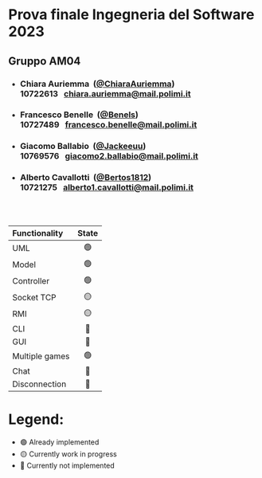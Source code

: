 # Prova finale Ingegneria del Software 2023

## Gruppo AM04

- ###  Chiara Auriemma &nbsp;([@ChiaraAuriemma](https://github.com/ChiaraAuriemma))<br> 10722613&nbsp;&nbsp; chiara.auriemma@mail.polimi.it

- ###  Francesco Benelle &nbsp;([@Benels](https://github.com/Benels))<br> 10727489&nbsp;&nbsp; francesco.benelle@mail.polimi.it

- ###  Giacomo Ballabio &nbsp;([@Jackeeuu](https://github.com/jakeeuu))<br> 10769576&nbsp;&nbsp; giacomo2.ballabio@mail.polimi.it

- ###  Alberto Cavallotti &nbsp;([@Bertos1812](https://github.com/Bertos1812))<br>  10721275&nbsp;&nbsp; alberto1.cavallotti@mail.polimi.it


<br><br>

| Functionality  |                       State                        |
|:---------------|:--------------------------------------------------:|
| UML            | 🟢 |
| Model          | 🟢 |
| Controller     | 🟢 |
| Socket TCP     | 🟡 |
| RMI            | 🟡 |
| CLI            | 🔴 |
| GUI            | 🔴 |
| Multiple games | 🟢 |
| Chat           | 🔴 |
| Disconnection  | 🔴 |


# Legend: 
- 🟢 Already implemented 
- 🟡 Currently work in progress
- 🔴  Currently not implemented
